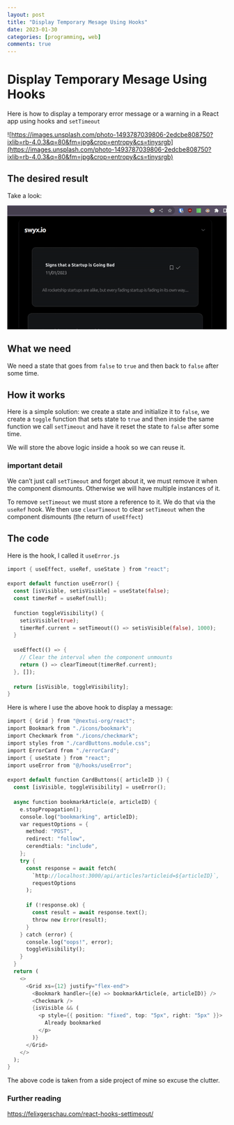 ```yaml
---
layout: post
title: "Display Temporary Mesage Using Hooks"
date: 2023-01-30
categories: [programming, web]
comments: true
---
```


# Display Temporary Mesage Using Hooks

Here is how to display a temporary error message or a warning in a React app using hooks and `setTimeout`

![https://images.unsplash.com/photo-1493787039806-2edcbe808750?ixlib=rb-4.0.3&q=80&fm=jpg&crop=entropy&cs=tinysrgb](https://images.unsplash.com/photo-1493787039806-2edcbe808750?ixlib=rb-4.0.3&q=80&fm=jpg&crop=entropy&cs=tinysrgb)

## The desired result

Take a look:

![react_alert.gif](/assets/2023-01-30-Display-temporary-message-using-react-hooks/react_alert.gif)

## What we need

We need a state that goes from `false` to `true` and then back to `false` after some time.

## How it works

Here is a simple solution: we create a state and initialize it to `false`, we create a `toggle` function that sets state to `true` and then inside the same function we call `setTimeout` and have it reset the state to `false` after some time.

We will store the above logic inside a hook so we can reuse it.

### important detail

We can’t just call `setTimeout` and forget about it, we must remove it when the component dismounts. Otherwise we will have multiple instances of it.

To remove `setTimeout` we must store a reference to it. We do that via the `useRef` hook. We then use `clearTimeout` to clear `setTimeout` when the component dismounts (the return of `useEffect`)

## The code

Here is the hook, I called it `useError.js`

```rust
import { useEffect, useRef, useState } from "react";

export default function useError() {
  const [isVisible, setisVisible] = useState(false);
  const timerRef = useRef(null);

  function toggleVisibility() {
    setisVisible(true);
    timerRef.current = setTimeout(() => setisVisible(false), 1000);
  }

  useEffect(() => {
    // Clear the interval when the component unmounts
    return () => clearTimeout(timerRef.current);
  }, []);

  return [isVisible, toggleVisibility];
}
```

Here is where I use the above hook to display a message:

```rust
import { Grid } from "@nextui-org/react";
import Bookmark from "./icons/bookmark";
import Checkmark from "./icons/checkmark";
import styles from "./cardButtons.module.css";
import ErrorCard from "./errorCard";
import { useState } from "react";
import useError from "@/hooks/useError";

export default function CardButtons({ articleID }) {
  const [isVisible, toggleVisibility] = useError();

  async function bookmarkArticle(e, articleID) {
    e.stopPropagation();
    console.log("bookmarking", articleID);
    var requestOptions = {
      method: "POST",
      redirect: "follow",
      cerendtials: "include",
    };
    try {
      const response = await fetch(
        `http://localhost:3000/api/articles?articleid=${articleID}`,
        requestOptions
      );

      if (!response.ok) {
        const result = await response.text();
        throw new Error(result);
      }
    } catch (error) {
      console.log("oops!", error);
      toggleVisibility();
    }
  }
  return (
    <>
      <Grid xs={12} justify="flex-end">
        <Bookmark handler={(e) => bookmarkArticle(e, articleID)} />
        <Checkmark />
        {isVisible && (
          <p style={{ position: "fixed", top: "5px", right: "5px" }}>
            Already bookmarked
          </p>
        )}
      </Grid>
    </>
  );
}
```

The above code is taken from a side project of mine so excuse the clutter.

### Further reading

https://felixgerschau.com/react-hooks-settimeout/
